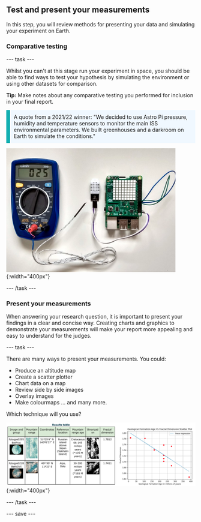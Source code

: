 ## Test and present your measurements

In this step, you will review methods for presenting your data and simulating your experiment on Earth. 

### Comparative testing

--- task ---

Whilst you can't at this stage run your experiment in space, you should be able to find ways to test your hypothesis by simulating the environment or using other datasets for comparison. 

**Tip:** Make notes about any comparative testing you performed for inclusion in your final report. 

<p style="border-left: solid; border-width:10px; border-color: #0faeb0; background-color: aliceblue; padding: 10px;">
A quote from a 2021/22 winner: "We decided to use Astro Pi pressure, humidity and temperature sensors to monitor the main ISS environmental parameters. We built greenhouses and a darkroom on Earth to simulate the conditions."
</p>

![DHT22 calibration setup on the RaspberryPi 3B.](images/stress-test.png){:width="400px"}

--- /task ---

### Present your measurements

When answering your research question, it is important to present your findings in a clear and concise way. Creating charts and graphics to demonstrate your measurements will make your report more appealing and easy to understand for the judges. 

--- task ---

There are many ways to present your measurements. You could: 
+ Produce an altitude map
+ Create a scatter plotter
+ Chart data on a map
+ Review side by side images 
+ Overlay images
+ Make colourmaps
... and many more. 

Which technique will you use? 

![Side by side images of a results table and a scatter plot chart.](images/table-scatter.png){:width="400px"}

--- /task ---



--- save ---
